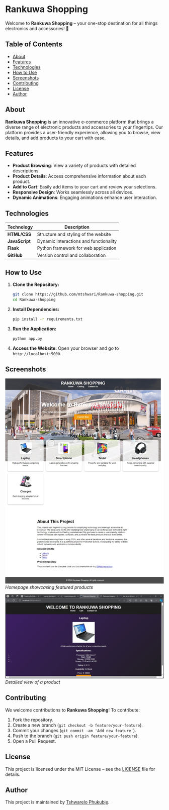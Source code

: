 # Rankuwa Shopping

Welcome to **Rankuwa Shopping** – your one-stop destination for all things electronics and accessories! 🚀

## Table of Contents
- [About](#about)
- [Features](#features)
- [Technologies](#technologies)
- [How to Use](#how-to-use)
- [Screenshots](#screenshots)
- [Contributing](#contributing)
- [License](#license)
- [Author](#author)

## About

**Rankuwa Shopping** is an innovative e-commerce platform that brings a diverse range of electronic products and accessories to your fingertips. Our platform provides a user-friendly experience, allowing you to browse, view details, and add products to your cart with ease.

## Features

- **Product Browsing**: View a variety of products with detailed descriptions.
- **Product Details**: Access comprehensive information about each product.
- **Add to Cart**: Easily add items to your cart and review your selections.
- **Responsive Design**: Works seamlessly across all devices.
- **Dynamic Animations**: Engaging animations enhance user interaction.

## Technologies

| Technology       | Description                                    |
|------------------|------------------------------------------------|
| **HTML/CSS**     | Structure and styling of the website           |
| **JavaScript**   | Dynamic interactions and functionality         |
| **Flask**        | Python framework for web application           |
| **GitHub**       | Version control and collaboration              |

## How to Use

1. **Clone the Repository:**
    ```bash
    git clone https://github.com/mtshwari/Rankuwa-shopping.git
    cd Rankuwa-shopping
    ```

2. **Install Dependencies:**
    ```bash
    pip install -r requirements.txt
    ```

3. **Run the Application:**
    ```bash
    python app.py
    ```

4. **Access the Website:**
    Open your browser and go to `http://localhost:5000`.

## Screenshots

![Homepage](/images/Screenshot.jpg)
_Homepage showcasing featured products_

![Product Page](/images/product-page.png)
_Detailed view of a product_

## Contributing

We welcome contributions to **Rankuwa Shopping**! To contribute:

1. Fork the repository.
2. Create a new branch (`git checkout -b feature/your-feature`).
3. Commit your changes (`git commit -am 'Add new feature'`).
4. Push to the branch (`git push origin feature/your-feature`).
5. Open a Pull Request.

## License

This project is licensed under the MIT License – see the [LICENSE](LICENSE) file for details.

## Author

This project is maintained by [Tshwarelo Phukubje](https://github.com/mtshwari).



